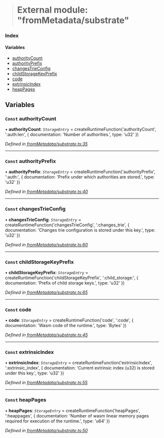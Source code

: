 > # External module: "fromMetadata/substrate"

### Index

#### Variables

* [authorityCount](_frommetadata_substrate_.md#const-authoritycount)
* [authorityPrefix](_frommetadata_substrate_.md#const-authorityprefix)
* [changesTrieConfig](_frommetadata_substrate_.md#const-changestrieconfig)
* [childStorageKeyPrefix](_frommetadata_substrate_.md#const-childstoragekeyprefix)
* [code](_frommetadata_substrate_.md#const-code)
* [extrinsicIndex](_frommetadata_substrate_.md#const-extrinsicindex)
* [heapPages](_frommetadata_substrate_.md#const-heappages)

## Variables

### `Const` authorityCount

• **authorityCount**: *`StorageEntry`* =  createRuntimeFunction('authorityCount', ':auth:len', {
  documentation: 'Number of authorities.',
  type: 'u32'
})

*Defined in [fromMetadata/substrate.ts:35](https://github.com/polkadot-js/api/blob/917168a/packages/type-storage/src/fromMetadata/substrate.ts#L35)*

___

### `Const` authorityPrefix

• **authorityPrefix**: *`StorageEntry`* =  createRuntimeFunction('authorityPrefix', ':auth:', {
  documentation: 'Prefix under which authorities are stored.',
  type: 'u32'
})

*Defined in [fromMetadata/substrate.ts:40](https://github.com/polkadot-js/api/blob/917168a/packages/type-storage/src/fromMetadata/substrate.ts#L40)*

___

### `Const` changesTrieConfig

• **changesTrieConfig**: *`StorageEntry`* =  createRuntimeFunction('changesTrieConfig', ':changes_trie', {
  documentation: 'Changes trie configuration is stored under this key.',
  type: 'u32'
})

*Defined in [fromMetadata/substrate.ts:60](https://github.com/polkadot-js/api/blob/917168a/packages/type-storage/src/fromMetadata/substrate.ts#L60)*

___

### `Const` childStorageKeyPrefix

• **childStorageKeyPrefix**: *`StorageEntry`* =  createRuntimeFunction('childStorageKeyPrefix', ':child_storage:', {
  documentation: 'Prefix of child storage keys.',
  type: 'u32'
})

*Defined in [fromMetadata/substrate.ts:65](https://github.com/polkadot-js/api/blob/917168a/packages/type-storage/src/fromMetadata/substrate.ts#L65)*

___

### `Const` code

• **code**: *`StorageEntry`* =  createRuntimeFunction('code', ':code', {
  documentation: 'Wasm code of the runtime.',
  type: 'Bytes'
})

*Defined in [fromMetadata/substrate.ts:45](https://github.com/polkadot-js/api/blob/917168a/packages/type-storage/src/fromMetadata/substrate.ts#L45)*

___

### `Const` extrinsicIndex

• **extrinsicIndex**: *`StorageEntry`* =  createRuntimeFunction('extrinsicIndex', ':extrinsic_index', {
  documentation: 'Current extrinsic index (u32) is stored under this key.',
  type: 'u32'
})

*Defined in [fromMetadata/substrate.ts:55](https://github.com/polkadot-js/api/blob/917168a/packages/type-storage/src/fromMetadata/substrate.ts#L55)*

___

### `Const` heapPages

• **heapPages**: *`StorageEntry`* =  createRuntimeFunction('heapPages', ':heappages', {
  documentation: 'Number of wasm linear memory pages required for execution of the runtime.',
  type: 'u64'
})

*Defined in [fromMetadata/substrate.ts:50](https://github.com/polkadot-js/api/blob/917168a/packages/type-storage/src/fromMetadata/substrate.ts#L50)*